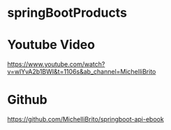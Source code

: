 # springBootProducts

# Youtube Video
https://www.youtube.com/watch?v=wlYvA2b1BWI&t=1106s&ab_channel=MichelliBrito

# Github
https://github.com/MichelliBrito/springboot-api-ebook

